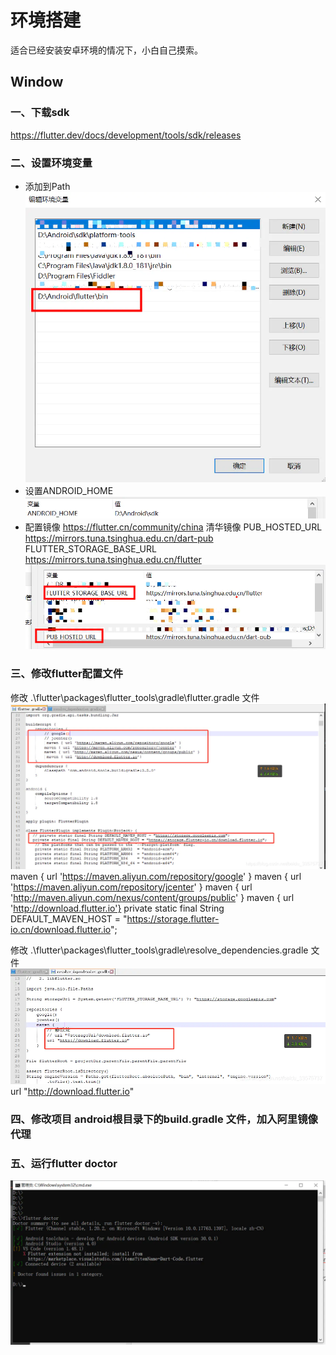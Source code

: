 # 环境搭建

适合已经安装安卓环境的情况下，小白自己摸索。
## Window
### 一、下载sdk
  <https://flutter.dev/docs/development/tools/sdk/releases>

### 二、设置环境变量
  + 添加到Path
![image.png](../assets/img/5018050-d1080b8c902c1c89.webp)
  + 设置ANDROID_HOME
![image.png](../assets/img/5018050-9b310a3e1b9bcc69.webp)
  + 配置镜像
<https://flutter.cn/community/china>
清华镜像
PUB_HOSTED_URL                         https://mirrors.tuna.tsinghua.edu.cn/dart-pub
FLUTTER_STORAGE_BASE_URL  https://mirrors.tuna.tsinghua.edu.cn/flutter
![image.png](../assets/img/5018050-f7e84195c9a72fe9.webp)

### 三、修改flutter配置文件
修改 .\flutter\packages\flutter_tools\gradle\flutter.gradle 文件
![image.png](../assets/img/5018050-35b6bd9d6348fc56.webp)
maven { url 'https://maven.aliyun.com/repository/google' }
maven { url 'https://maven.aliyun.com/repository/jcenter' }
maven { url 'http://maven.aliyun.com/nexus/content/groups/public' }
maven { url 'http://download.flutter.io'}
private static final String DEFAULT_MAVEN_HOST = "https://storage.flutter-io.cn/download.flutter.io";

修改 .\flutter\packages\flutter_tools\gradle\resolve_dependencies.gradle 文件
![image.png](../assets/img/5018050-00070036a71fe782.webp)
url "http://download.flutter.io"

### 四、修改项目 android根目录下的build.gradle 文件，加入阿里镜像代理


### 五、运行flutter doctor
![image.png](../assets/img/5018050-aa40fc2a8d45e74f.webp)




